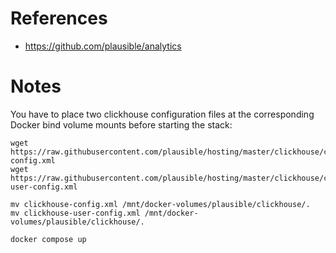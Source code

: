 # References

- https://github.com/plausible/analytics

# Notes

You have to place two clickhouse configuration files at the corresponding Docker bind volume mounts before starting the stack:

````
wget https://raw.githubusercontent.com/plausible/hosting/master/clickhouse/clickhouse-config.xml
wget https://raw.githubusercontent.com/plausible/hosting/master/clickhouse/clickhouse-user-config.xml

mv clickhouse-config.xml /mnt/docker-volumes/plausible/clickhouse/.
mv clickhouse-user-config.xml /mnt/docker-volumes/plausible/clickhouse/.

docker compose up
````
